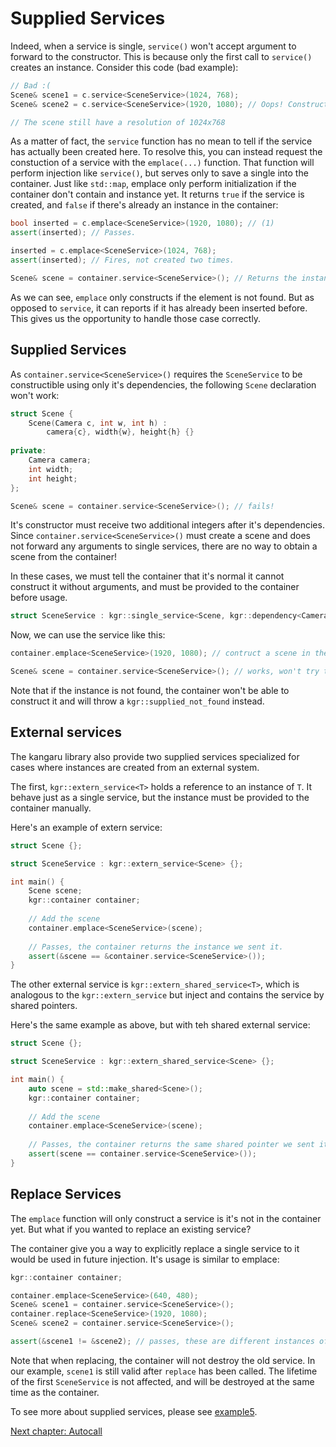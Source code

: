 Supplied Services
=================

Indeed, when a service is single, `service()` won't accept argument to forward to the constructor.
This is because only the first call to `service()` creates an instance. Consider this code (bad example):

```c++
// Bad :(
Scene& scene1 = c.service<SceneService>(1024, 768);
Scene& scene2 = c.service<SceneService>(1920, 1080); // Oops! Constructor not called! The instance is reused.

// The scene still have a resolution of 1024x768
```

As a matter of fact, the `service` function has no mean to tell if the service has actually been created here.
To resolve this, you can instead request the constuction of a service with the `emplace(...)` function.
That function will perform injection like `service()`, but serves only to save a single into the container.
Just like `std::map`, emplace only perform initialization if the container don't contain and instance yet.
It returns `true` if the service is created, and `false` if there's already an instance in the container:

```c++
bool inserted = c.emplace<SceneService>(1920, 1080); // (1)
assert(inserted); // Passes.

inserted = c.emplace<SceneService>(1024, 768);
assert(inserted); // Fires, not created two times.

Scene& scene = container.service<SceneService>(); // Returns the instance created at (1)
```

As we can see, `emplace` only constructs if the element is not found.
But as opposed to `service`, it can reports if it has already been inserted before.
This gives us the opportunity to handle those case correctly.

## Supplied Services

As `container.service<SceneService>()` requires the `SceneService` to be constructible using only it's dependencies, the following `Scene` declaration won't work:

```c++
struct Scene {
    Scene(Camera c, int w, int h) :
        camera{c}, width{w}, height{h} {}
    
private:
    Camera camera;
    int width;
    int height;
};

Scene& scene = container.service<SceneService>(); // fails!
```

It's constructor must receive two additional integers after it's dependencies.
Since `container.service<SceneService>()` must create a scene and does not forward any arguments to single services,
there are no way to obtain a scene from the container!

In these cases, we must tell the container that it's normal it cannot construct it without arguments,
and must be provided to the container before usage.

```c++
struct SceneService : kgr::single_service<Scene, kgr::dependency<CameraService>>, kgr::supplied {};
```

Now, we can use the service like this:

```c++
container.emplace<SceneService>(1920, 1080); // contruct a scene in the container.

Scene& scene = container.service<SceneService>(); // works, won't try to construct it.
```

Note that if the instance is not found, the container won't be able to construct it and will throw a `kgr::supplied_not_found` instead.

## External services

The kangaru library also provide two supplied services specialized for cases where instances are created from an external system.

The first, `kgr::extern_service<T>` holds a reference to an instance of `T`. It behave just as a single service, but the instance must be provided to the container manually.

Here's an example of extern service:

```c++
struct Scene {};

struct SceneService : kgr::extern_service<Scene> {};

int main() {
    Scene scene;
    kgr::container container;
    
    // Add the scene
    container.emplace<SceneService>(scene);
    
    // Passes, the container returns the instance we sent it.
    assert(&scene == &container.service<SceneService>());
}
```

The other external service is `kgr::extern_shared_service<T>`, which is analogous to the `kgr::extern_service` but inject and contains the service by shared pointers.

Here's the same example as above, but with teh shared external service:

```c++
struct Scene {};

struct SceneService : kgr::extern_shared_service<Scene> {};

int main() {
    auto scene = std::make_shared<Scene>();
    kgr::container container;
    
    // Add the scene
    container.emplace<SceneService>(scene);
    
    // Passes, the container returns the same shared pointer we sent it.
    assert(scene == container.service<SceneService>());
}
```

## Replace Services

The `emplace` function will only construct a service is it's not in the container yet. But what if you wanted to replace an existing service?

The container give you a way to explicitly replace a single service to it would be used in future injection. It's usage is similar to emplace:

```c++
kgr::container container;

container.emplace<SceneService>(640, 480);
Scene& scene1 = container.service<SceneService>();
container.replace<SceneService>(1920, 1080);
Scene& scene2 = container.service<SceneService>();

assert(&scene1 != &scene2); // passes, these are different instances of scenes
```

Note that when replacing, the container will not destroy the old service. In our example, `scene1` is still valid after `replace` has been called.
The lifetime of the first `SceneService` is not affected, and will be destroyed at the same time as the container.

To see more about supplied services, please see [example5](../examples/example5/example5.cpp).

[Next chapter: Autocall](section06_autowire.md)
